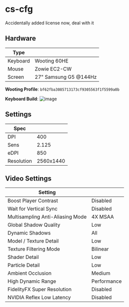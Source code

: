 # cs-cfg

Accidentally added license now, deal with it

## Hardware
| Type     |                       |
|----------|-----------------------|
| Keyboard | Wooting 60HE          |
| Mouse    | Zowie EC2-CW          |
| Screen   | 27" Samsung G5 @144Hz |

**Wooting Profile**: `bf62fba3085713173cf9305563f1f5599a0b`

**Keyboard Build**:
![image](https://github.com/user-attachments/assets/8387d510-d801-4479-ba37-fe2e9677e723)


## Settings
| Spec       |           |
|------------|-----------|
| DPI        | 400       |
| Sens       | 2.125     |
| eDPI       | 850       |
| Resolution | 2560x1440 |

## Video Settings
| Setting                          |                 |
|----------------------------------|-----------------|
| Boost Player Contrast            | Disabled        |
| Wait for Vertical Sync           | Disabled        |
| Multisampling Anti-Aliasing Mode | 4X MSAA         |
| Global Shadow Quality            | Low             |
| Dynamic Shadows                  | All             |
| Model / Texture Detail           | Low             |
| Texture Filtering Mode           | Bilinear        |
| Shader Detail                    | Low             |
| Particle Detail                  | Low             |
| Ambient Occlusion                | Medium          |
| High Dynamic Range               | Performance     |
| FidelityFX Super Resolution      | Disabled        |
| NVIDIA Reflex Low Latency        | Disabled        |
